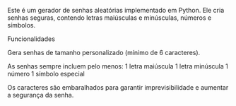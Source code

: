 Este é um gerador de senhas aleatórias implementado em Python. Ele cria senhas seguras, contendo letras maiúsculas e minúsculas, números e símbolos.

Funcionalidades

Gera senhas de tamanho personalizado (mínimo de 6 caracteres).

As senhas sempre incluem pelo menos:
1 letra maiúscula
1 letra minúscula
1 número
1 símbolo especial

Os caracteres são embaralhados para garantir imprevisibilidade e aumentar a segurança da senha.
